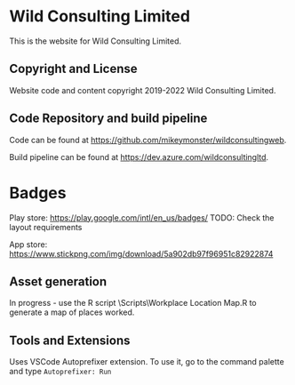 # Wild Consulting Limited

This is the website for Wild Consulting Limited.


## Copyright and License

Website code and content copyright 2019-2022 Wild Consulting Limited.


## Code Repository and build pipeline 

Code can be found at https://github.com/mikeymonster/wildconsultingweb.

Build pipeline can be found at https://dev.azure.com/wildconsultingltd.


# Badges

Play store: https://play.google.com/intl/en_us/badges/
TODO: Check the layout requirements

App store: https://www.stickpng.com/img/download/5a902db97f96951c82922874


## Asset generation

In progress - use the R script \Scripts\Workplace Location Map.R to generate a map of places worked.


## Tools and Extensions

Uses VSCode Autoprefixer extension. To use it, go to the command palette and type `Autoprefixer: Run`
